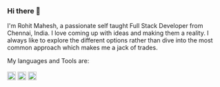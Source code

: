 ### Hi there 👋 
I'm Rohit Mahesh, a passionate self taught Full Stack Developer from Chennai, India. I love coming up with ideas and making them a reality. 
I always like to explore the different options rather than dive into the most common approach which makes me a jack of trades. 

My languages and Tools are: </br></br>
<code><img height="20" src="https://avatars.githubusercontent.com/u/6128107?s=280&v=4"></code>
<code><img height="20" src="https://w7.pngwing.com/pngs/247/558/png-transparent-node-js-javascript-express-js-npm-react-github-angle-text-trademark.png"></code>
<code><img height="20" src="https://upload.wikimedia.org/wikipedia/commons/thumb/6/6a/JavaScript-logo.png/768px-JavaScript-logo.png"></code>
<!--
**R041T/R041T** is a ✨ _special_ ✨ repository because its `README.md` (this file) appears on your GitHub profile.

Here are some ideas to get you started:

- 🔭 I’m currently working on ...
- 🌱 I’m currently learning ...
- 👯 I’m looking to collaborate on ...
- 🤔 I’m looking for help with ...
- 💬 Ask me about ...
- 📫 How to reach me: ...
- 😄 Pronouns: ...
- ⚡ Fun fact: ...
-->
